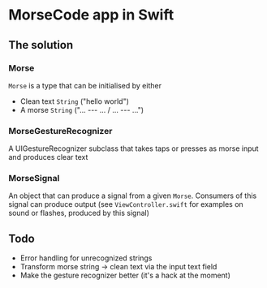# MorseCode app in Swift
## The solution
### Morse
`Morse` is a type that can be initialised by either
* Clean text `String` ("hello world")
* A morse `String` ("... --- ... / ... --- ...")

### MorseGestureRecognizer
A UIGestureRecognizer subclass that takes taps or presses as morse input and produces clear text

### MorseSignal
An object that can produce a signal from a given `Morse`. Consumers of this signal can produce output (see `ViewController.swift` for examples on sound or flashes, produced by this signal)

## Todo
* Error handling for unrecognized strings
* Transform morse string -> clean text via the input text field
* Make the gesture recognizer better (it's a hack at the moment)
